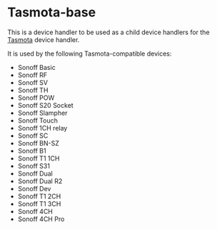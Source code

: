 # Tasmota-base
This is a device handler to be used as a child device handlers for the [Tasmota](https://github.com/BrettSheleski/SmartThingsPublic/tree/master/devicetypes/brettsheleski/tasmota.src) device handler.

It is used by the following Tasmota-compatible devices:
 - Sonoff Basic
 - Sonoff RF
 - Sonoff SV
 - Sonoff TH
 - Sonoff POW
 - Sonoff S20 Socket
 - Sonoff Slampher
 - Sonoff Touch
 - Sonoff 1CH relay
 - Sonoff SC
 - Sonoff BN-SZ
 - Sonoff B1
 - Sonoff T1 1CH
 - Sonoff S31
 - Sonoff Dual
 - Sonoff Dual R2
 - Sonoff Dev
 - Sonoff T1 2CH
 - Sonoff T1 3CH
 - Sonoff 4CH
 - Sonoff 4CH Pro
